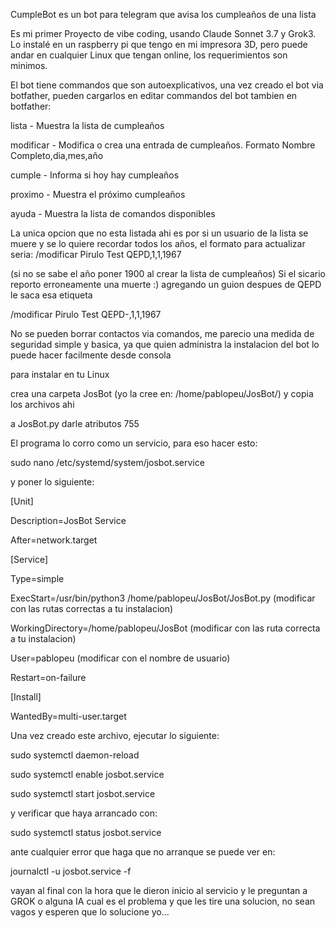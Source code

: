 CumpleBot es un bot para telegram que avisa los cumpleaños de una lista

Es mi primer Proyecto de vibe coding, usando Claude Sonnet 3.7 y Grok3. Lo instalé en un raspberry pi que tengo en mi impresora 3D, pero puede andar en cualquier Linux que tengan online, los requerimientos son minimos.

El bot tiene commandos que son autoexplicativos, una vez creado el bot via botfather, pueden cargarlos en editar commandos del bot tambien en botfather:

lista - Muestra la lista de cumpleaños

modificar - Modifica o crea una entrada de cumpleaños.  Formato Nombre Completo,dia,mes,año

cumple - Informa si hoy hay cumpleaños

proximo - Muestra el próximo cumpleaños

ayuda - Muestra la lista de comandos disponibles


La unica opcion que no esta listada ahi es por si un usuario de la lista se muere y se lo quiere recordar todos los años, el formato para actualizar seria: 
/modificar Pirulo Test QEPD,1,1,1967 

(si no se sabe el año poner 1900 al crear la lista de cumpleaños) Si el sicario reporto erroneamente una muerte :) agregando un guion despues de QEPD le saca esa etiqueta 

/modificar Pirulo Test QEPD-,1,1,1967

No se pueden borrar contactos via comandos, me parecio una medida de seguridad simple y basica, ya que quien administra la instalacion del bot lo puede hacer facilmente desde consola

para instalar en tu Linux 

crea una carpeta JosBot (yo la cree en: /home/pablopeu/JosBot/)
y copia los archivos ahi

a JosBot.py darle atributos 755


El programa lo corro como un servicio, para eso hacer esto:

sudo nano /etc/systemd/system/josbot.service

y poner lo siguiente:



[Unit]

Description=JosBot Service

After=network.target

[Service]

Type=simple

ExecStart=/usr/bin/python3 /home/pablopeu/JosBot/JosBot.py (modificar con las rutas correctas a tu instalacion)

WorkingDirectory=/home/pablopeu/JosBot  (modificar con las ruta correcta a tu instalacion)

User=pablopeu (modificar con el nombre de usuario)

Restart=on-failure

[Install]

WantedBy=multi-user.target



Una vez creado este archivo, ejecutar lo siguiente:

sudo systemctl daemon-reload

sudo systemctl enable josbot.service

sudo systemctl start josbot.service

y verificar que haya arrancado con:

sudo systemctl status josbot.service

ante cualquier error que haga que no arranque se puede ver en:

journalctl -u josbot.service -f

vayan al final con la hora que le dieron inicio al servicio y le preguntan a GROK o alguna IA cual es el problema y que les tire una solucion, no sean vagos y esperen que lo solucione yo...





